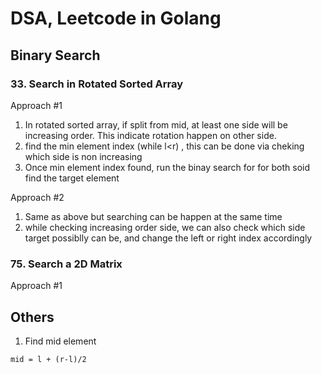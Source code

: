 # DSA, Leetcode in Golang

## Binary Search

### 33. Search in Rotated Sorted Array

Approach #1

1. In rotated sorted array, if split from mid, at least one side will be increasing order. This indicate rotation happen on other side.
2. find the min element index (while l<r) , this can be done via cheking which side is non increasing
3. Once min element index found, run the binay search for for both soid find the target element 

Approach #2
1. Same as above but searching can be happen at the same time
2. while checking increasing order side, we can also check which side target possiblly can be, and change the left or right index accordingly

### 75. Search a 2D Matrix

Approach #1




## Others
1. Find mid element 

```
mid = l + (r-l)/2
```
